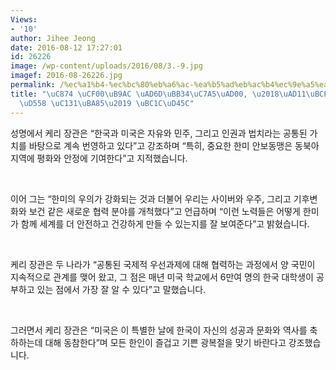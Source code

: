 ```yaml
---
Views:
- '10'
author: Jihee Jeong
date: 2016-08-12 17:27:01
id: 26226
image: /wp-content/uploads/2016/08/3.-9.jpg
imagef: 2016-08-26226.jpg
permalink: /%ec%a1%b4-%ec%bc%80%eb%a6%ac-%ea%b5%ad%eb%ac%b4%ec%9e%a5%ea%b4%80-%ea%b4%91%eb%b3%b5%ec%a0%88-%ec%b6%95%ed%95%98-%ec%84%b1%eb%aa%85-%eb%b0%9c%ed%91%9c/
title: "\uC874 \uCF00\uB9AC \uAD6D\uBB34\uC7A5\uAD00, \u2018\uAD11\uBCF5\uC808 \uCD95\
  \uD558 \uC131\uBA85\u2019 \uBC1C\uD45C"
---
```


성명에서 케리 장관은 “한국과 미국은 자유와 민주, 그리고 인권과 법치라는 공통된 가치를 바탕으로 계속 번영하고 있다”고 강조하며 “특히, 중요한 한미 안보동맹은 동북아 지역에 평화와 안정에 기여한다”고 지적했습니다.

&nbsp;

이어 그는 “한미의 우의가 강화되는 것과 더불어 우리는 사이버와 우주, 그리고 기후변화와 보건 같은 새로운 협력 분야를 개척했다”고 언급하며 “이런 노력들은 어떻게 한미가 함께 세계를 더 안전하고 건강하게 만들 수 있는지를 잘 보여준다”고 밝혔습니다.

&nbsp;

케리 장관은 두 나라가 “공통된 국제적 우선과제에 대해 협력하는 과정에서 양 국민이 지속적으로 관계를 맺어 왔고, 그 점은 매년 미국 학교에서 6만여 명의 한국 대학생이 공부하고 있는 점에서 가장 잘 알 수 있다”고 말했습니다.

&nbsp;

그러면서 케리 장관은 “미국은 이 특별한 날에 한국이 자신의 성공과 문화와 역사를 축하하는데 대해 동참한다”며 모든 한인이 즐겁고 기쁜 광복절을 맞기 바란다고 강조했습니다.

&nbsp;